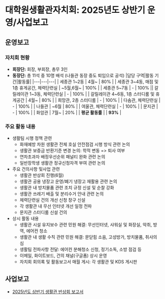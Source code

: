 # 대학원생활관자치회: 2025년도 상반기 운영/사업보고
## 운영보고
### 자치회 현황
- **회장단:** 회장, 부회장, 총무 3인
- **동장단:** 총 11석 중 10명 배석 (나들관 동장 중도 퇴임으로 공석)
|담당 구역|활동 기간|활동률|
|---|---|---|
| 세종관 1~2동 | 4월~ | 80% |
| 세종관 3~4동, 매점 및 1층 휴게공간, 체력단련실 | ~5월,6월~ | 100% |
| 세종관 5~7동 | - | 100% || 갈릴레이관 1~3동, 체력단련실 | - | 100% |
| 갈릴레이관 4~6동, 1층 스터디룸 및 휴게공간 | 4월~ | 80% |
| 희망관, 2층 스터디룸 | - | 100% |
| 다솜관, 체력단련실 | - | 100% |
| 나들관 | ~6월 | 80% |
| 여울관, 체력단련실 | - | 100% |
| 문지관 | - | 100% |
| 화암관 | 7월~ | 20% |
| **평균 활동률** | | **93%** |
### 주요 활동 내용
- 생활팀 시행 정책 관련
	- 화재예방 차원 생활관 전체 호실 안전점검 시행 방식 관련 논의
	- 생활관 보증금 반환기준 변경 논의: 학적 변동 => 퇴사 여부
	- 연차초과자 배정우선순위 패널티 완화 관련 논의
	- 일반장학생 생활관 정규신청자격 부여 관련 논의
- 주요 건의사항 및사업 관련
	- 생활관 반상회 진행(6월)
	- 생활관 공용 냉장고 운영/폐기 냉장고 재활용 관련 논의
	- 생활관 내 방치물품 관련 조치 규정 신설 및 순찰 강화
	- 생활관 쓰레기 배출 및 분리수거 안내 관련 논의
	- 체력단련실 건의 개선 신청 창구 신설
	- 각 생활관 내 무선 인터넷 개선 일정 전파
	- 문지관 스터디룸 신설 건의
- 상시 활동 내용
	- 생활관 시설 유지보수 관련 민원 해결: 무선인터넷, 샤워실 및 화장실, 악취, 방역, 에어컨 청소
	- 생활관 내 생활 수칙 관련 민원 해결: 문닫힘 소음, 고성방가, 방치물품, 취사의심
	- 생활팀 전파사항 전달: 에어컨 분해청소 신청, 정기소독, 소방 점검 등
	- 이메일, 화이트보드, 건의 채널(구글폼) 상시 운영
	- 자치회 회의록 및 활동보고서 매월 게시: 각 생활관 및 KDS 게시판
## 사업보고
- [2025년도 상반기 생활관 반상회 보고서](대학원생활관자치회-2025-상반기-생활관반상회-사업보고서.md)
